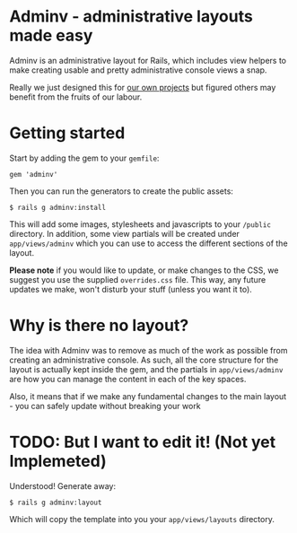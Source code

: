 # Adminv - administrative layouts made easy

Adminv is an administrative layout for Rails, which includes view helpers to make creating usable and pretty administrative console views a snap.

Really we just designed this for [our own
projects](http://www.involved.com.au) but figured others may benefit
from the fruits of our labour.


# Getting started

Start by adding the gem to your `gemfile`:

    gem 'adminv'

Then you can run the generators to create the public assets:

    $ rails g adminv:install

This will add some images, stylesheets and javascripts to your `/public`
directory. In addition, some view partials will be created under
`app/views/adminv` which you can use to access the different sections
of the layout.

__Please note__ if you would like to update, or make changes to the CSS,
we suggest you use the supplied `overrides.css` file. This way, any
future updates we make, won't disturb your stuff (unless you want it to).


# Why is there no layout?

The idea with Adminv was to remove as much of the work as possible from
creating an administrative console. As such, all the core structure for
the layout is actually kept inside the gem, and the partials in
`app/views/adminv` are how you can manage the content in each of the key
spaces.

Also, it means that if we make any fundamental changes to the main
layout - you can safely update without breaking your work


# TODO: But I want to edit it! (Not yet Implemeted)

Understood! Generate away:

    $ rails g adminv:layout

Which will copy the template into you your `app/views/layouts`
directory.
